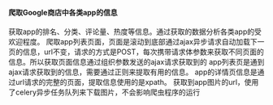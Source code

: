 #### 爬取Google商店中各类app的信息
获取app的排名、分类、评论量、热度等信息。通过获取的数据分析各类app的受欢迎程度。
爬取app列表页面，页面是滚动到底部通过ajax异步请求自动加载下一页的信息，url不变，请求的方式是POST，每次携带请求体参数来获取不同页面的信息。所以获取页面信息通过组织参数发送的ajax请求获取到的
app列表页是通到ajax请求获取到的信息，需要通过正则来提取有用的信息。
app的详情页信息是通过url请求的完整的页面，提取信息使用的是xpath。
获取到app图片的url，使用了celery异步任务队列来下载图片，不会影响爬虫程序的运行
